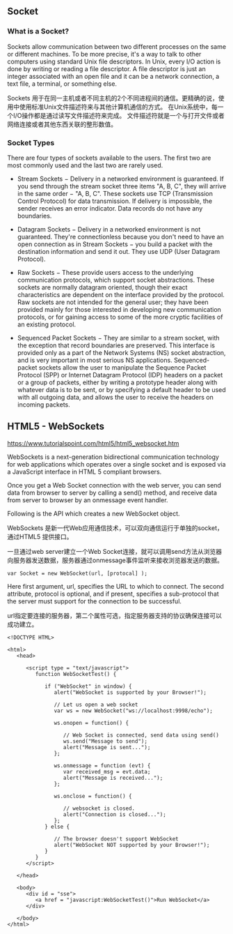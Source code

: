 <!-- https://www.tutorialspoint.com/unix_sockets/what_is_socket.htm -->
## Socket
### What is a Socket?
Sockets allow communication between two different processes on the same or different machines. To be more precise, it's a way to talk to other computers using standard Unix file descriptors. In Unix, every I/O action is done by writing or reading a file descriptor. A file descriptor is just an integer associated with an open file and it can be a network connection, a text file, a terminal, or something else.

Sockets 用于在同一主机或者不同主机的2个不同进程间的通信。更精确的说，使用中使用标准Unix文件描述符来与其他计算机通信的方式。
在Unix系统中，每一个I/O操作都是通过读写文件描述符来完成。
文件描述符就是一个与打开文件或者网络连接或者其他东西关联的整形数值。

### Socket Types
There are four types of sockets available to the users. The first two are most commonly used and the last two are rarely used.

- Stream Sockets − Delivery in a networked environment is guaranteed. If you send through the stream socket three items "A, B, C", they will arrive in the same order − "A, B, C". These sockets use TCP (Transmission Control Protocol) for data transmission. If delivery is impossible, the sender receives an error indicator. Data records do not have any boundaries.

- Datagram Sockets − Delivery in a networked environment is not guaranteed. They're connectionless because you don't need to have an open connection as in Stream Sockets − you build a packet with the destination information and send it out. They use UDP (User Datagram Protocol).

- Raw Sockets − These provide users access to the underlying communication protocols, which support socket abstractions. These sockets are normally datagram oriented, though their exact characteristics are dependent on the interface provided by the protocol. Raw sockets are not intended for the general user; they have been provided mainly for those interested in developing new communication protocols, or for gaining access to some of the more cryptic facilities of an existing protocol.

- Sequenced Packet Sockets − They are similar to a stream socket, with the exception that record boundaries are preserved. This interface is provided only as a part of the Network Systems (NS) socket abstraction, and is very important in most serious NS applications. Sequenced-packet sockets allow the user to manipulate the Sequence Packet Protocol (SPP) or Internet Datagram Protocol (IDP) headers on a packet or a group of packets, either by writing a prototype header along with whatever data is to be sent, or by specifying a default header to be used with all outgoing data, and allows the user to receive the headers on incoming packets.

## HTML5 - WebSockets
https://www.tutorialspoint.com/html5/html5_websocket.htm

WebSockets is a next-generation bidirectional communication technology for web applications which operates over a single socket and is exposed via a JavaScript interface in HTML 5 compliant browsers.

Once you get a Web Socket connection with the web server, you can send data from browser to server by calling a send() method, and receive data from server to browser by an onmessage event handler.

Following is the API which creates a new WebSocket object.

WebSockets 是新一代Web应用通信技术，可以双向通信运行于单独的socket，通过HTML5 提供接口。

一旦通过web server建立一个Web Socket连接，就可以调用send方法从浏览器向服务器发送数据，服务器通过onmessage事件监听来接收浏览器发送的数据。

<!-- Following is the API which creates a new WebSocket object. -->
```
var Socket = new WebSocket(url, [protocal] );
```
Here first argument, url, specifies the URL to which to connect. The second attribute, protocol is optional, and if present, specifies a sub-protocol that the server must support for the connection to be successful.

url指定要连接的服务器，第二个属性可选，指定服务器支持的协议确保连接可以成功建立。

```
<!DOCTYPE HTML>

<html>
   <head>
      
      <script type = "text/javascript">
         function WebSocketTest() {
            
            if ("WebSocket" in window) {
               alert("WebSocket is supported by your Browser!");
               
               // Let us open a web socket
               var ws = new WebSocket("ws://localhost:9998/echo");
				
               ws.onopen = function() {
                  
                  // Web Socket is connected, send data using send()
                  ws.send("Message to send");
                  alert("Message is sent...");
               };
				
               ws.onmessage = function (evt) { 
                  var received_msg = evt.data;
                  alert("Message is received...");
               };
				
               ws.onclose = function() { 
                  
                  // websocket is closed.
                  alert("Connection is closed..."); 
               };
            } else {
              
               // The browser doesn't support WebSocket
               alert("WebSocket NOT supported by your Browser!");
            }
         }
      </script>
		
   </head>
   
   <body>
      <div id = "sse">
         <a href = "javascript:WebSocketTest()">Run WebSocket</a>
      </div>
      
   </body>
</html>
```
